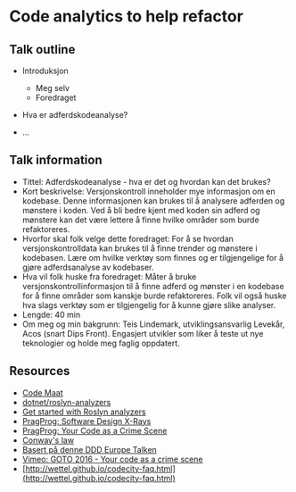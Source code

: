 # Code analytics to help refactor

## Talk outline

* Introduksjon
  * Meg selv
  * Foredraget

* Hva er adferdskodeanalyse?
* ...

## Talk information

* Tittel: Adferdskodeanalyse - hva er det og hvordan kan det brukes?
* Kort beskrivelse: Versjonskontroll inneholder mye informasjon om en kodebase. Denne informasjonen kan brukes til å analysere adferden og mønstere i koden. Ved å bli bedre kjent med koden sin adferd og mønstere kan det være lettere å finne hvilke områder som burde refaktoreres.
* Hvorfor skal folk velge dette foredraget: For å se hvordan versjonskontrolldata kan brukes til å finne trender og mønstere i kodebasen. Lære om hvilke verktøy som finnes og er tilgjengelige for å gjøre adferdsanalyse av kodebaser.
* Hva vil folk huske fra foredraget: Måter å bruke versjonskontrollinformasjon til å finne adferd og mønster i en kodebase for å finne områder som kanskje burde refaktoreres. Folk vil også huske hva slags verktøy som er tilgjengelig for å kunne gjøre slike analyser.
* Lengde: 40 min
* Om meg og min bakgrunn: Teis Lindemark, utviklingsansvarlig Levekår, Acos (snart Dips Front). Engasjert utvikler som liker å teste ut nye teknologier og holde meg faglig oppdatert.

## Resources

* [Code Maat](https://github.com/adamtornhill/code-maat)
* [dotnet/roslyn-analyzers](https://github.com/dotnet/roslyn-analyzers)
* [Get started with Roslyn analyzers](https://docs.microsoft.com/en-us/visualstudio/extensibility/getting-started-with-roslyn-analyzers?view=vs-2017)
* [PragProg: Software Design X-Rays](https://pragprog.com/book/atevol/software-design-x-rays)
* [PragProg: Your Code as a Crime Scene](https://pragprog.com/book/atcrime/your-code-as-a-crime-scene)
* [Conway's law](https://www.thoughtworks.com/insights/blog/demystifying-conways-law)
* [Basert på denne DDD Europe Talken](https://dddeurope.com/2019/speakers/adam-tornhill/)
* [Vimeo: GOTO 2016 - Your code as a crime scene](https://www.youtube.com/watch?v=7FApEq8wum4)
* [http://wettel.github.io/codecity-faq.html](http://wettel.github.io/codecity-faq.html)
